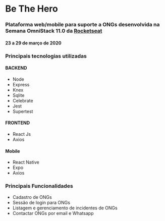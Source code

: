 # Be The Hero
### Plataforma web/mobile para suporte a ONGs desenvolvida na Semana OmniStack 11.0 da [Rocketseat](https://rocketseat.com.br/)
#### 23 a 29 de março de 2020

### Principais tecnologias utilizadas
#### BACKEND
- Node
- Express
- Knex
- Sqlite
- Celebrate
- Jest
- Supertest

#### FRONTEND
- React Js
- Axios

#### Mobile
- React Native
- Expo
- Axios

### Principais Funcionalidades
- Cadastro de ONGs
- Sessão de login para ONGs
- Listagem e gerenciamento de incidentes de ONGs
- Contactar ONGs por email e Whatsapp